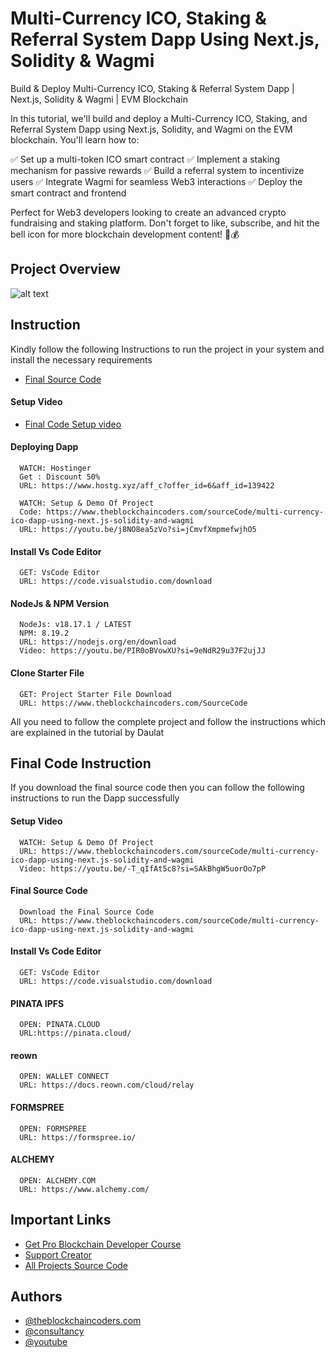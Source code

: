 # Multi-Currency ICO, Staking & Referral System Dapp Using Next.js, Solidity & Wagmi

Build & Deploy Multi-Currency ICO, Staking & Referral System Dapp | Next.js, Solidity & Wagmi | EVM Blockchain

In this tutorial, we'll build and deploy a Multi-Currency ICO, Staking, and Referral System Dapp using Next.js, Solidity, and Wagmi on the EVM blockchain. You'll learn how to:

✅ Set up a multi-token ICO smart contract
✅ Implement a staking mechanism for passive rewards
✅ Build a referral system to incentivize users
✅ Integrate Wagmi for seamless Web3 interactions
✅ Deploy the smart contract and frontend

Perfect for Web3 developers looking to create an advanced crypto fundraising and staking platform. Don't forget to like, subscribe, and hit the bell icon for more blockchain development content! 🚀💰

## Project Overview

![alt text](https://www.daulathussain.com/wp-content/uploads/2025/03/Build-Deploy-Multi-Currency-ICO-Staking-Referral-System-Dapp.jpg)

## Instruction

Kindly follow the following Instructions to run the project in your system and install the necessary requirements

- [Final Source Code](https://www.theblockchaincoders.com/sourceCode/multi-currency-ico-dapp-using-next.js-solidity-and-wagmi)

#### Setup Video

- [Final Code Setup video](https://youtu.be/-T_qIfAt5c8?si=SAkBhgW5uorOo7pP)

#### Deploying Dapp

```
  WATCH: Hostinger
  Get : Discount 50%
  URL: https://www.hostg.xyz/aff_c?offer_id=6&aff_id=139422
```

```
  WATCH: Setup & Demo Of Project
  Code: https://www.theblockchaincoders.com/sourceCode/multi-currency-ico-dapp-using-next.js-solidity-and-wagmi
  URL: https://youtu.be/j8NO8ea5zVo?si=jCmvfXmpmefwjhO5
```

#### Install Vs Code Editor

```
  GET: VsCode Editor
  URL: https://code.visualstudio.com/download
```

#### NodeJs & NPM Version

```
  NodeJs: v18.17.1 / LATEST
  NPM: 8.19.2
  URL: https://nodejs.org/en/download
  Video: https://youtu.be/PIR0oBVowXU?si=9eNdR29u37F2ujJJ
```

#### Clone Starter File

```
  GET: Project Starter File Download
  URL: https://www.theblockchaincoders.com/SourceCode
```

All you need to follow the complete project and follow the instructions which are explained in the tutorial by Daulat

## Final Code Instruction

If you download the final source code then you can follow the following instructions to run the Dapp successfully

#### Setup Video

```
  WATCH: Setup & Demo Of Project
  URL: https://www.theblockchaincoders.com/sourceCode/multi-currency-ico-dapp-using-next.js-solidity-and-wagmi
  Video: https://youtu.be/-T_qIfAt5c8?si=SAkBhgW5uorOo7pP
```

#### Final Source Code

```
  Download the Final Source Code
  URL: https://www.theblockchaincoders.com/sourceCode/multi-currency-ico-dapp-using-next.js-solidity-and-wagmi
```

#### Install Vs Code Editor

```
  GET: VsCode Editor
  URL: https://code.visualstudio.com/download
```

#### PINATA IPFS

```
  OPEN: PINATA.CLOUD
  URL:https://pinata.cloud/
```

#### reown

```
  OPEN: WALLET CONNECT
  URL: https://docs.reown.com/cloud/relay
```

#### FORMSPREE

```
  OPEN: FORMSPREE
  URL: https://formspree.io/
```

#### ALCHEMY

```
  OPEN: ALCHEMY.COM
  URL: https://www.alchemy.com/
```

## Important Links

- [Get Pro Blockchain Developer Course](https://www.theblockchaincoders.com/pro-nft-marketplace)
- [Support Creator](https://bit.ly/Support-Creator)
- [All Projects Source Code](https://www.theblockchaincoders.com/SourceCode)

## Authors

- [@theblockchaincoders.com](https://www.theblockchaincoders.com/)
- [@consultancy](https://www.theblockchaincoders.com/consultancy)
- [@youtube](https://www.youtube.com/@daulathussain)
